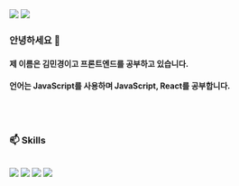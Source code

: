 <div class="contect">
<a href="https://velog.io/@wynter24" target="_blank"><img src="https://img.shields.io/badge/Blog-09B3AF?style=flat&logo=vectorlogozone&logoColor=white"/></a>
<a href="https://www.google.com" target="_blank"><img src="https://img.shields.io/badge/m.wynter.k@gmail.com-EA4335?style=flat&logo=gmail&logoColor=white"/></a>
</div>

### 안녕하세요 👋
#### 제 이름은 김민경이고 프론트엔드를 공부하고 있습니다.
#### 언어는 JavaScript를 사용하며  JavaScript, React를 공부합니다.

<br><br>

### 📫 Skills
<br>
<div class="Skills">
<a target="_blank"><img src="https://img.shields.io/badge/Html-E34F26?style=flat&logo=html5&logoColor=white"/></a>
<a target="_blank"><img src="https://img.shields.io/badge/css3-1572B6?style=flat&logo=css3&logoColor=white"/></a>
<a target="_blank"><img src="https://img.shields.io/badge/javascript-F7DF1E?style=flat&logo=javascript&logoColor=white"/></a>
<a target="_blank"><img src="https://img.shields.io/badge/react-61DAFB?style=flat&logo=react&logoColor=white"/></a>
</div>



